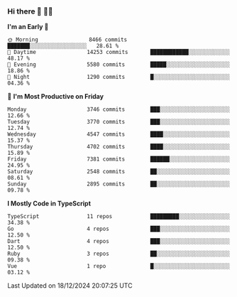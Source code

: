 ### Hi there 👋 🧑‍💻



<!--START_SECTION:waka-->
**I'm an Early 🐤** 

```text
🌞 Morning                8466 commits        ███████░░░░░░░░░░░░░░░░░░   28.61 % 
🌆 Daytime                14253 commits       ████████████░░░░░░░░░░░░░   48.17 % 
🌃 Evening                5580 commits        █████░░░░░░░░░░░░░░░░░░░░   18.86 % 
🌙 Night                  1290 commits        █░░░░░░░░░░░░░░░░░░░░░░░░   04.36 % 
```
📅 **I'm Most Productive on Friday** 

```text
Monday                   3746 commits        ███░░░░░░░░░░░░░░░░░░░░░░   12.66 % 
Tuesday                  3770 commits        ███░░░░░░░░░░░░░░░░░░░░░░   12.74 % 
Wednesday                4547 commits        ████░░░░░░░░░░░░░░░░░░░░░   15.37 % 
Thursday                 4702 commits        ████░░░░░░░░░░░░░░░░░░░░░   15.89 % 
Friday                   7381 commits        ██████░░░░░░░░░░░░░░░░░░░   24.95 % 
Saturday                 2548 commits        ██░░░░░░░░░░░░░░░░░░░░░░░   08.61 % 
Sunday                   2895 commits        ██░░░░░░░░░░░░░░░░░░░░░░░   09.78 % 
```


**I Mostly Code in TypeScript** 

```text
TypeScript               11 repos            █████████░░░░░░░░░░░░░░░░   34.38 % 
Go                       4 repos             ███░░░░░░░░░░░░░░░░░░░░░░   12.50 % 
Dart                     4 repos             ███░░░░░░░░░░░░░░░░░░░░░░   12.50 % 
Ruby                     3 repos             ██░░░░░░░░░░░░░░░░░░░░░░░   09.38 % 
Vue                      1 repo              █░░░░░░░░░░░░░░░░░░░░░░░░   03.12 % 
```




 Last Updated on 18/12/2024 20:07:25 UTC
<!--END_SECTION:waka-->


